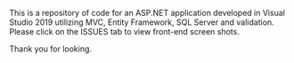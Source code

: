 This is a repository of code for an ASP.NET application developed in Visual Studio 2019 utilizing MVC, Entity Framework, SQL Server and validation. Please click on the ISSUES tab to view front-end screen shots.

Thank you for looking.
